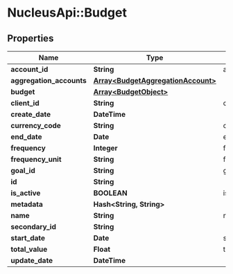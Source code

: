 # NucleusApi::Budget

## Properties
Name | Type | Description | Notes
------------ | ------------- | ------------- | -------------
**account_id** | **String** | accountId | [optional] 
**aggregation_accounts** | [**Array&lt;BudgetAggregationAccount&gt;**](BudgetAggregationAccount.md) |  | [optional] 
**budget** | [**Array&lt;BudgetObject&gt;**](BudgetObject.md) |  | [optional] 
**client_id** | **String** | clientId | 
**create_date** | **DateTime** |  | [optional] 
**currency_code** | **String** | currencyCode | 
**end_date** | **Date** | endDate | [optional] 
**frequency** | **Integer** | frequency | [optional] 
**frequency_unit** | **String** | frequencyUnit | 
**goal_id** | **String** | goalId | [optional] 
**id** | **String** |  | [optional] 
**is_active** | **BOOLEAN** | is_active | [optional] 
**metadata** | **Hash&lt;String, String&gt;** |  | [optional] 
**name** | **String** | name | 
**secondary_id** | **String** |  | [optional] 
**start_date** | **Date** | startDate | [optional] 
**total_value** | **Float** | totalValue | [optional] 
**update_date** | **DateTime** |  | [optional] 


